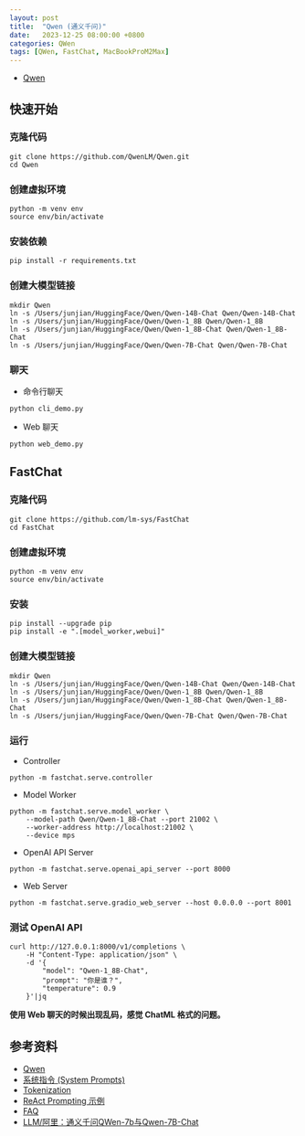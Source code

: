 ```yaml
---
layout: post
title:  "Qwen (通义千问)"
date:   2023-12-25 08:00:00 +0800
categories: QWen
tags: [QWen, FastChat, MacBookProM2Max]
---
```


- [Qwen](https://github.com/QwenLM/Qwen/blob/main/README_CN.md)

## 快速开始

### 克隆代码
```shell
git clone https://github.com/QwenLM/Qwen.git
cd Qwen
```

### 创建虚拟环境
```shell
python -m venv env
source env/bin/activate
```

### 安装依赖
```shell
pip install -r requirements.txt
```

### 创建大模型链接
```shell
mkdir Qwen
ln -s /Users/junjian/HuggingFace/Qwen/Qwen-14B-Chat Qwen/Qwen-14B-Chat
ln -s /Users/junjian/HuggingFace/Qwen/Qwen-1_8B Qwen/Qwen-1_8B
ln -s /Users/junjian/HuggingFace/Qwen/Qwen-1_8B-Chat Qwen/Qwen-1_8B-Chat
ln -s /Users/junjian/HuggingFace/Qwen/Qwen-7B-Chat Qwen/Qwen-7B-Chat
```

### 聊天

- 命令行聊天
```shell
python cli_demo.py
```

- Web 聊天
```shell
python web_demo.py
```


## FastChat

### 克隆代码
```shell
git clone https://github.com/lm-sys/FastChat
cd FastChat
```

### 创建虚拟环境
```shell
python -m venv env
source env/bin/activate
```

### 安装
```shell
pip install --upgrade pip
pip install -e ".[model_worker,webui]"
```

### 创建大模型链接
```shell
mkdir Qwen
ln -s /Users/junjian/HuggingFace/Qwen/Qwen-14B-Chat Qwen/Qwen-14B-Chat
ln -s /Users/junjian/HuggingFace/Qwen/Qwen-1_8B Qwen/Qwen-1_8B
ln -s /Users/junjian/HuggingFace/Qwen/Qwen-1_8B-Chat Qwen/Qwen-1_8B-Chat
ln -s /Users/junjian/HuggingFace/Qwen/Qwen-7B-Chat Qwen/Qwen-7B-Chat
```

### 运行
- Controller
```shell
python -m fastchat.serve.controller
```

- Model Worker
```shell
python -m fastchat.serve.model_worker \
    --model-path Qwen/Qwen-1_8B-Chat --port 21002 \
    --worker-address http://localhost:21002 \
    --device mps
```

- OpenAI API Server
```shell
python -m fastchat.serve.openai_api_server --port 8000
```

- Web Server
```shell
python -m fastchat.serve.gradio_web_server --host 0.0.0.0 --port 8001
```

### 测试 OpenAI API
```shell
curl http://127.0.0.1:8000/v1/completions \
    -H "Content-Type: application/json" \
    -d '{
        "model": "Qwen-1_8B-Chat",
        "prompt": "你是谁？",
        "temperature": 0.9
    }'|jq
```

**使用 Web 聊天的时候出现乱码，感觉 ChatML 格式的问题。**

## 参考资料
- [Qwen](https://github.com/QwenLM/Qwen/blob/main/README_CN.md)
- [系统指令 (System Prompts)](https://github.com/QwenLM/Qwen/blob/main/examples/system_prompt.md)
- [Tokenization](https://github.com/QwenLM/Qwen/blob/main/tokenization_note_zh.md)
- [ReAct Prompting 示例](https://github.com/QwenLM/Qwen/blob/main/examples/react_prompt.md)
- [FAQ](https://github.com/QwenLM/Qwen/blob/main/FAQ_zh.md)
- [LLM/阿里：通义千问QWen-7b与Qwen-7B-Chat](https://zhuanlan.zhihu.com/p/647873194)
